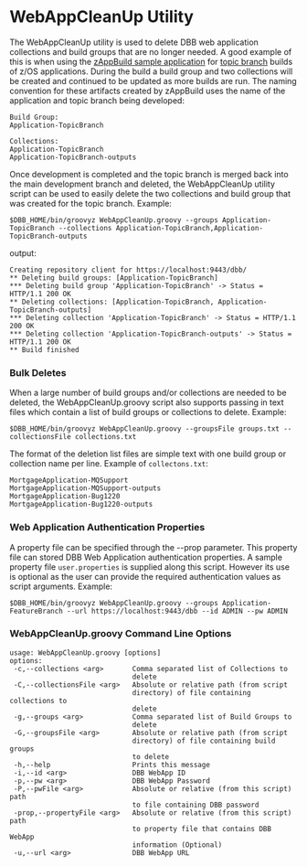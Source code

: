 # WebAppCleanUp Utility

The WebAppCleanUp utility is used to delete DBB web application collections and build groups that are no longer needed. A good example of this is when using the [zAppBuild sample application](https://github.com/IBM/dbb-zappbuild) for [topic branch](https://git-scm.com/book/en/v2/Git-Branching-Branching-Workflows#_topic_branch) builds of z/OS applications. During the build a build group and two collections will be created and continued to be updated as more builds are run.  The naming convention for these artifacts created by zAppBuild uses the name of the application and topic branch being developed:
```
Build Group:
Application-TopicBranch

Collections:
Application-TopicBranch
Application-TopicBranch-outputs
```

Once development is completed and the topic branch is merged back into the main development branch and deleted, the WebAppCleanUp utility script can be used to easily delete the two collections and build group that was created for the topic branch.  Example:
```
$DBB_HOME/bin/groovyz WebAppCleanUp.groovy --groups Application-TopicBranch --collections Application-TopicBranch,Application-TopicBranch-outputs
```
output:
```
Creating repository client for https://localhost:9443/dbb/
** Deleting build groups: [Application-TopicBranch]
*** Deleting build group 'Application-TopicBranch' -> Status = HTTP/1.1 200 OK
** Deleting collections: [Application-TopicBranch, Application-TopicBranch-outputs]
*** Deleting collection 'Application-TopicBranch' -> Status = HTTP/1.1 200 OK
*** Deleting collection 'Application-TopicBranch-outputs' -> Status = HTTP/1.1 200 OK
** Build finished
```

### Bulk Deletes
When a large number of build groups and/or collections are needed to be deleted, the WebAppCleanUp.groovy script also supports passing in text files which contain a list of build groups or collections to delete. Example:
```
$DBB_HOME/bin/groovyz WebAppCleanUp.groovy --groupsFile groups.txt --collectionsFile collections.txt
```
The format of the deletion list files are simple text with one build group or collection name per line.  Example of `collectons.txt`:
```
MortgageApplication-MQSupport
MortgageApplication-MQSupport-outputs
MortgageApplication-Bug1220
MortgageApplication-Bug1220-outputs
```

### Web Application Authentication Properties
A property file can be specified through the --prop parameter. This property file can stored DBB Web Application authentication properties. A sample property file `user.properties` is supplied along this script. 
 However its use is optional as the user can provide the required authentication values as script arguments.  Example:
```
$DBB_HOME/bin/groovyz WebAppCleanUp.groovy --groups Application-FeatureBranch --url https://localhost:9443/dbb --id ADMIN --pw ADMIN
``` 

### WebAppCleanUp.groovy Command Line Options
```
usage: WebAppCleanUp.groovy [options]
options:
 -c,--collections <arg>       Comma separated list of Collections to
                              delete
 -C,--collectionsFile <arg>   Absolute or relative path (from script
                              directory) of file containing collections to
                              delete
 -g,--groups <arg>            Comma separated list of Build Groups to
                              delete
 -G,--groupsFile <arg>        Absolute or relative path (from script
                              directory) of file containing build groups
                              to delete
 -h,--help                    Prints this message
 -i,--id <arg>                DBB WebApp ID
 -p,--pw <arg>                DBB WebApp Password
 -P,--pwFile <arg>            Absolute or relative (from this script) path
                              to file containing DBB password   
 -prop,--propertyFile <arg>   Absolute or relative (from this script) path
                              to property file that contains DBB WebApp
                              information (Optional)                                                 
 -u,--url <arg>               DBB WebApp URL
```
